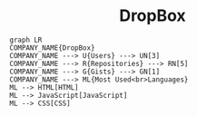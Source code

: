 <h1 align="center">DropBox</h1>

```mermaid
graph LR
COMPANY_NAME{DropBox}
COMPANY_NAME ---> U{Users} ---> UN[3]
COMPANY_NAME ---> R{Repositories} ---> RN[5]
COMPANY_NAME ---> G{Gists} ---> GN[1]
COMPANY_NAME ---> ML{Most Used<br>Languages}
ML --> HTML[HTML]
ML --> JavaScript[JavaScript]
ML --> CSS[CSS]
```
